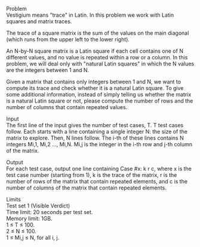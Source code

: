 Problem  
Vestigium means "trace" in Latin. In this problem we work with Latin squares and matrix traces.  

The trace of a square matrix is the sum of the values on the main diagonal (which runs from the upper left to the lower right).  

An N-by-N square matrix is a Latin square if each cell contains one of N different values, and no value is repeated within a row or a column. In this problem, we will deal only with "natural Latin squares" in which the N values are the integers between 1 and N.  

Given a matrix that contains only integers between 1 and N, we want to compute its trace and check whether it is a natural Latin square. To give some additional information, instead of simply telling us whether the matrix is a natural Latin square or not, please compute the number of rows and the number of columns that contain repeated values.  

Input  
The first line of the input gives the number of test cases, T. T test cases follow. Each starts with a line containing a single integer N: the size of the matrix to explore. Then, N lines follow. The i-th of these lines contains N integers Mi,1, Mi,2 ..., Mi,N. Mi,j is the integer in the i-th row and j-th column of the matrix.

Output  
For each test case, output one line containing Case #x: k r c, where x is the test case number (starting from 1), k is the trace of the matrix, r is the number of rows of the matrix that contain repeated elements, and c is the number of columns of the matrix that contain repeated elements.

Limits  
Test set 1 (Visible Verdict)  
Time limit: 20 seconds per test set.  
Memory limit: 1GB.  
1 ≤ T ≤ 100.  
2 ≤ N ≤ 100.  
1 ≤ Mi,j ≤ N, for all i, j.
